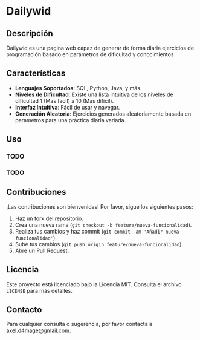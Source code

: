 # Dailywid

## Descripción

Dailywid es una pagina web capaz de generar de forma diaria ejercicios de programación basado en parámetros de dificultad y conocimientos

## Características

- **Lenguajes Soportados**: SQL, Python, Java, y más.
- **Niveles de Dificultad**: Existe una lista intuitiva de los niveles de dificultad 1 (Mas facil) a 10 (Mas dificil).
- **Interfaz Intuitiva**: Fácil de usar y navegar.
- **Generación Aleatoria**: Ejercicios generados aleatoriamente basada en parametros para una práctica diaria variada.

## Uso

### TODO

### TODO

## Contribuciones

¡Las contribuciones son bienvenidas! Por favor, sigue los siguientes pasos:

1. Haz un fork del repositorio.
2. Crea una nueva rama (`git checkout -b feature/nueva-funcionalidad`).
3. Realiza tus cambios y haz commit (`git commit -am 'Añadir nueva funcionalidad'`).
4. Sube tus cambios (`git push origin feature/nueva-funcionalidad`).
5. Abre un Pull Request.

## Licencia

Este proyecto está licenciado bajo la Licencia MIT. Consulta el archivo `LICENSE` para más detalles.

## Contacto

Para cualquier consulta o sugerencia, por favor contacta a [axel.d4mage@gmail.com](mailto:axel.d4mage@gmail.com).